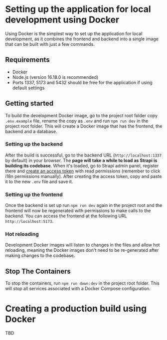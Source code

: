 # Setting up the application for local development using Docker

Using Docker is the simplest way to set up the application for local development, as it combines the frontend and backend into a single image that can be built with just a few commands.

## Requirements

- Docker
- Node.js (version 16.18.0 is recommended)
- Ports 1337, 5173 and 5432 should be free for the application if using default settings

## Getting started

To build the development Docker image, go to the project root folder copy `.env.example` file, rename the copy as `.env` and run `npm run dev` in the project root folder. This will create a Docker image that has the frontend, the backend and a database.

### Setting up the backend

After the build is successful, go to the backend URL (`http://localhost:1337` by default) in your browser. The **page will take a while to load as Strapi is building its codebase**. When it's loaded, go to Strapi admin panel, register there and [create an access token](https://www.youtube.com/watch?v=dVQKqZYWyv4) with read permissions (remember to click i18n permissions manually). After creating the access token, copy and paste it to the new `.env` file and save it.

### Setting up the frontend

Once the backend is set up run `npm run dev` again in the project root and the frontend will now be regenerated with permissions to make calls to the backend. You can access the frontend at the following URL `http://localhost:5173`.

### Hot reloading

Development Docker images will listen to changes in the files and allow hot reloading, meaning the Docker images don't need to be re-generated after making changes to the codebase.

## Stop The Containers

To stop the containers, run `npm run down:dev` in the project root folder. This will stop all services associated with a Docker Compose configuration.
# Creating a production build using Docker

TBD
